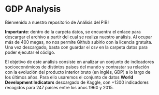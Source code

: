 # GDP Analysis
Bienvenido a nuestro repositorio de Análisis del PIB!

**Importante**: dentro de la carpeta datos, se encuentra el enlace para descargar el archivo a partir del cual se realiza nuestro análisis. Al ocupar más de 400 megas, no nos permite Github subirlo con la licencia gratuita. Una vez descargado, basta con guardar el csv en la carpeta datos para poder ejecutar el código.

El objetivo de este análisis consiste en analizar un conjunto de indicadores socioeconómicos de distintos paises del mundo y contrastar su relación con la evolución del producto interior bruto (en inglés, GDP) a lo largo de los últimos años. Para ello usaremos el conjunto de datos **World Development Indicators** descargado de Kaggle, con +1300 indicadores recogidos para 247 países entre los años 1960 y 2015.
